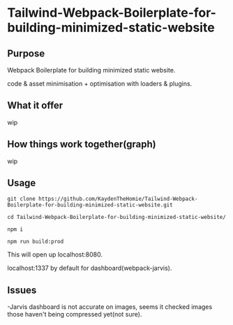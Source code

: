 ﻿# Tailwind-Webpack-Boilerplate-for-building-minimized-static-website

## Purpose

Webpack Boilerplate for building minimized static website.

code & asset minimisation + optimisation with loaders & plugins.

## What it offer

wip

## How things work together(graph)

wip

## Usage

    git clone https://github.com/KaydenTheHomie/Tailwind-Webpack-Boilerplate-for-building-minimized-static-website.git
    
    cd Tailwind-Webpack-Boilerplate-for-building-minimized-static-website/
    
    npm i
    
    npm run build:prod
    

This will open up localhost:8080.

localhost:1337 by default for dashboard(webpack-jarvis).


## Issues

-Jarvis dashboard is not accurate on images, seems it checked images those haven't being compressed yet(not sure).
